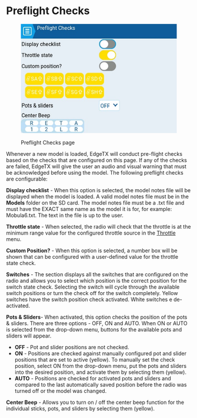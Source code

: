 # Preflight Checks

<figure><img src="../../../../.gitbook/assets/preflightchecks.jpg" alt=""><figcaption><p>Preflight Checks page</p></figcaption></figure>

Whenever a new model is loaded, EdgeTX will conduct pre-flight checks based on the checks that are configured on this page. If any of the checks are failed, EdgeTX will give the user an audio and visual warning that must be acknowledged before using the model. The following preflight checks are configurable:

**Display checklist** - When this option is selected, the model notes file will be displayed when the model is loaded. A valid model notes file must be in the **Models** folder on the SD card. The model notes file must be a .txt file and must have the EXACT same name as the model it is for, for example: Mobula6.txt. The text in the file is up to the user.

**Throttle state** - When selected, the radio will check that the throttle is at the minimum range value for the configured throttle source in the [Throttle](throttle.md) menu.

**Custom Position?** - When this option is selected, a number box will be shown that can be configured with a user-defined value for the throttle state check. &#x20;

**Switches** - The section displays all the switches that are configured on the radio and allows you to select which position is the correct position for the switch state check. Selecting the switch will cycle through the available switch positions or turn the check off for the switch completely. Yellow switches have the switch position check activated. White switches e de-activated.

**Pots & Sliders**- When activated, this option checks the position of the pots & sliders. There are three options - OFF, ON and AUTO. When ON or AUTO is selected from the drop-down menu, buttons for the available pots and sliders will appear.&#x20;

* **OFF** - Pot and slider positions are not checked.
* **ON** - Positions are checked against manually configured pot and slider positions that are set to active (yellow). To manually set the check position, select ON from the drop-down menu, put the pots and sliders into the desired position, and activate them by selecting them (yellow).
* **AUTO** - Positions are checked for activated pots and sliders and compared to the last automatically saved position before the radio was turned off or the model was changed.

**Center Beep** - Allows you to turn on / off the center beep function for the individual sticks, pots, and sliders by selecting them (yellow).&#x20;
